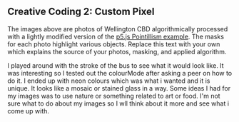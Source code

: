 ## Creative Coding 2: Custom Pixel

The images above are photos of Wellington CBD algorithmically processed with a lightly modified version of the [p5.js Pointillism example](https://p5js.org/examples/image-pointillism.html). The masks for each photo highlight various objects. Replace this text with your own which explains the source of your photos, masking, and applied algorithm.

I played around with the stroke of the bus to see what it would look like. It was interesting so I tested out the colourMode after asking a peer on how to do it. I ended up with neon colours which was what i wanted and it is unique. It looks like a mosaic or stained glass in a way. Some ideas I had for my images was to use nature or something related to art or food. I'm not sure what to do about my images so I wll think about it more and see what i come up with. 